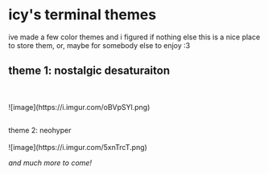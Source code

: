 # icy's terminal themes
ive made a few color themes and i figured if nothing else this is a nice place to store them, or, maybe for somebody else to enjoy :3


<h2>theme 1: nostalgic desaturaiton</h2>
<br>
<br>
![image](https://i.imgur.com/oBVpSYl.png)
<br>
<h2></h2>theme 2: neohyper</h2>
<br>
<br>
![image](https://i.imgur.com/5xnTrcT.png)

<i>and much more to come!</i>
